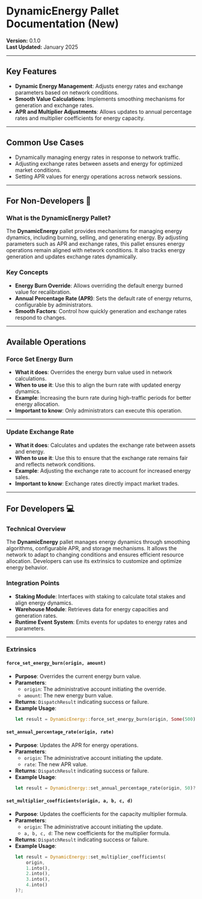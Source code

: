 # DynamicEnergy Pallet Documentation (New)

**Version:** 0.1.0  
**Last Updated:** January 2025  

---

## Key Features

- **Dynamic Energy Management**: Adjusts energy rates and exchange parameters based on network conditions.  
- **Smooth Value Calculations**: Implements smoothing mechanisms for generation and exchange rates.  
- **APR and Multiplier Adjustments**: Allows updates to annual percentage rates and multiplier coefficients for energy capacity.  

---

## Common Use Cases

- Dynamically managing energy rates in response to network traffic.  
- Adjusting exchange rates between assets and energy for optimized market conditions.  
- Setting APR values for energy operations across network sessions.  

---

## For Non-Developers 🌟

### What is the DynamicEnergy Pallet?

The **DynamicEnergy** pallet provides mechanisms for managing energy dynamics, including burning, selling, and generating energy. By adjusting parameters such as APR and exchange rates, this pallet ensures energy operations remain aligned with network conditions. It also tracks energy generation and updates exchange rates dynamically.

### Key Concepts

- **Energy Burn Override**: Allows overriding the default energy burned value for recalibration.  
- **Annual Percentage Rate (APR)**: Sets the default rate of energy returns, configurable by administrators.  
- **Smooth Factors**: Control how quickly generation and exchange rates respond to changes.  

---

## Available Operations

### **Force Set Energy Burn**
- **What it does**: Overrides the energy burn value used in network calculations.  
- **When to use it**: Use this to align the burn rate with updated energy dynamics.  
- **Example**: Increasing the burn rate during high-traffic periods for better energy allocation.  
- **Important to know**: Only administrators can execute this operation.  

---

### **Update Exchange Rate**
- **What it does**: Calculates and updates the exchange rate between assets and energy.  
- **When to use it**: Use this to ensure that the exchange rate remains fair and reflects network conditions.  
- **Example**: Adjusting the exchange rate to account for increased energy sales.  
- **Important to know**: Exchange rates directly impact market trades.  

---

## For Developers 💻

### Technical Overview

The **DynamicEnergy** pallet manages energy dynamics through smoothing algorithms, configurable APR, and storage mechanisms. It allows the network to adapt to changing conditions and ensures efficient resource allocation. Developers can use its extrinsics to customize and optimize energy behavior.

### Integration Points

- **Staking Module**: Interfaces with staking to calculate total stakes and align energy dynamics.  
- **Warehouse Module**: Retrieves data for energy capacities and generation rates.  
- **Runtime Event System**: Emits events for updates to energy rates and parameters.  

---

### Extrinsics

#### `force_set_energy_burn(origin, amount)`
- **Purpose**: Overrides the current energy burn value.  
- **Parameters**:  
  - `origin`: The administrative account initiating the override.  
  - `amount`: The new energy burn value.  
- **Returns**: `DispatchResult` indicating success or failure.  
- **Example Usage**:
  ```rust
  let result = DynamicEnergy::force_set_energy_burn(origin, Some(500))?;
  ```

#### `set_annual_percentage_rate(origin, rate)`
- **Purpose**: Updates the APR for energy operations.  
- **Parameters**:  
  - `origin`: The administrative account initiating the update.  
  - `rate`: The new APR value.  
- **Returns**: `DispatchResult` indicating success or failure.  
- **Example Usage**:
  ```rust
  let result = DynamicEnergy::set_annual_percentage_rate(origin, 50)?;
  ```

#### `set_multiplier_coefficients(origin, a, b, c, d)`
- **Purpose**: Updates the coefficients for the capacity multiplier formula.  
- **Parameters**:  
  - `origin`: The administrative account initiating the update.  
  - `a, b, c, d`: The new coefficients for the multiplier formula.  
- **Returns**: `DispatchResult` indicating success or failure.  
- **Example Usage**:
  ```rust
  let result = DynamicEnergy::set_multiplier_coefficients(
      origin, 
      1.into(), 
      2.into(), 
      3.into(), 
      4.into()
  )?;
  ```
